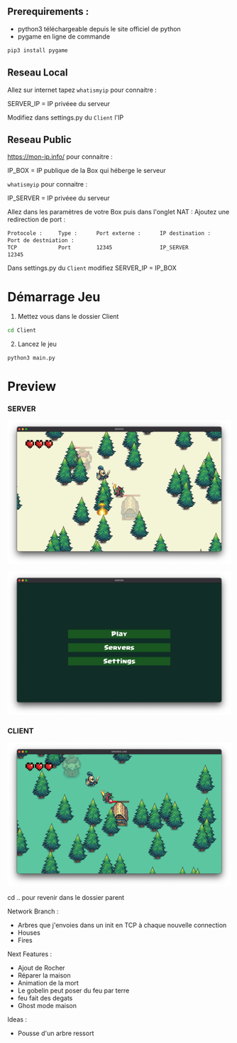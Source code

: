 

## Prerequirements :

- python3   téléchargeable depuis le site officiel de python
- pygame en ligne de commande 

``` bash
pip3 install pygame
```


## Reseau Local

Allez sur internet tapez `whatismyip` pour connaitre :

SERVER_IP = IP privéee du serveur

Modifiez dans settings.py du `Client` l'IP


## Reseau Public

https://mon-ip.info/ pour connaitre :

IP_BOX = IP publique de la Box qui héberge le serveur

`whatismyip` pour connaitre :

IP_SERVER = IP privéee du serveur


Allez dans les paramètres de votre Box puis dans l'onglet NAT :
Ajoutez une redirection de port :

```
Protocole :     Type :      Port externe :      IP destination :        Port de destniation :
TCP             Port        12345               IP_SERVER               12345
```

Dans settings.py du `Client` modifiez SERVER_IP = IP_BOX



# Démarrage Jeu

1. Mettez vous dans le dossier Client

``` bash
cd Client
```


2. Lancez le jeu
``` bash
python3 main.py
```

# Preview

### SERVER 

![Alt text](<Server/graphics/Readme/Screenshot 2023-11-14 at 16.53.53.png>)

![Alt text](<Server/graphics/Readme/Screenshot 2023-11-14 at 16.54.12.png>)


### CLIENT 

![Alt text](<Server/graphics/Readme/Screenshot 2023-11-14 at 18.13.03.png>)

cd .. pour revenir dans le dossier parent


Network Branch :

- Arbres que j'envoies dans un init en TCP à chaque nouvelle connection
- Houses
- Fires


Next Features :

- Ajout de Rocher
- Réparer la maison
- Animation de la mort
- Le gobelin peut poser du feu par terre
- feu fait des degats
- Ghost mode maison



Ideas :

- Pousse d'un arbre ressort
